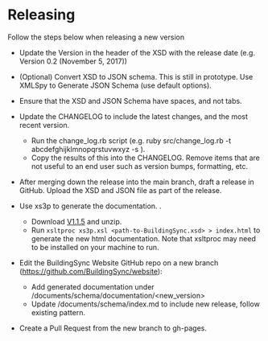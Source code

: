 # Releasing

Follow the steps below when releasing a new version

* Update the Version in the header of the XSD with the release date
(e.g. Version 0.2 (November 5, 2017))

* (Optional) Convert XSD to JSON schema. This is still in prototype. Use XMLSpy to Generate JSON Schema (use default options).

* Ensure that the XSD and JSON Schema have spaces, and not tabs.

* Update the CHANGELOG to include the latest changes, and the most recent version.

	* Run the change_log.rb script (e.g. ruby src/change_log.rb -t abcdefghijklmnopqrstuvwxyz -s <last-release-data>).
	* Copy the results of this into the CHANGELOG. Remove items that are not useful to an end user such as version bumps, formatting, etc.

* After merging down the release into the main branch, draft a release in GitHub. Upload the XSD and JSON file as part of the release.

* Use xs3p to generate the documentation. .

	* Download [V1.1.5](https://sourceforge.net/projects/xs3p/) and unzip.
	* Run `xsltproc xs3p.xsl <path-to-BuildingSync.xsd> > index.html` to generate the new html documentation. Note that xsltproc may need to be installed on your machine to run.

* Edit the BuildingSync Website GitHub repo on a new branch (https://github.com/BuildingSync/website):

	* Add generated documentation under /documents/schema/documentation/<new_version>
	* Update /documents/schema/index.md to include new release, follow existing pattern.

* Create a Pull Request from the new branch to gh-pages.

